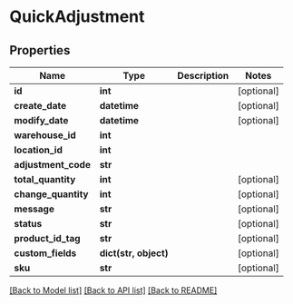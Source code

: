 # QuickAdjustment

## Properties
Name | Type | Description | Notes
------------ | ------------- | ------------- | -------------
**id** | **int** |  | [optional] 
**create_date** | **datetime** |  | [optional] 
**modify_date** | **datetime** |  | [optional] 
**warehouse_id** | **int** |  | 
**location_id** | **int** |  | 
**adjustment_code** | **str** |  | 
**total_quantity** | **int** |  | [optional] 
**change_quantity** | **int** |  | [optional] 
**message** | **str** |  | [optional] 
**status** | **str** |  | [optional] 
**product_id_tag** | **str** |  | [optional] 
**custom_fields** | **dict(str, object)** |  | [optional] 
**sku** | **str** |  | [optional] 

[[Back to Model list]](../README.md#documentation-for-models) [[Back to API list]](../README.md#documentation-for-api-endpoints) [[Back to README]](../README.md)


